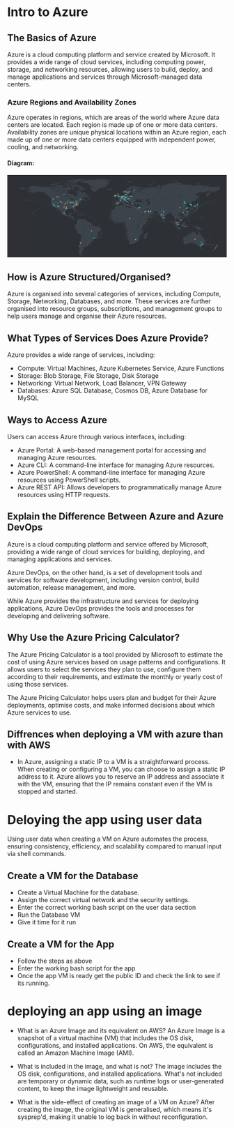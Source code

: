 # Intro to Azure

## The Basics of Azure

Azure is a cloud computing platform and service created by Microsoft. It provides a wide range of cloud services, including computing power, storage, and networking resources, allowing users to build, deploy, and manage applications and services through Microsoft-managed data centers.

### Azure Regions and Availability Zones

Azure operates in regions, which are areas of the world where Azure data centers are located. Each region is made up of one or more data centers. Availability zones are unique physical locations within an Azure region, each made up of one or more data centers equipped with independent power, cooling, and networking.

#### Diagram:
![regions](images/zones.png)




## How is Azure Structured/Organised?

Azure is organised into several categories of services, including Compute, Storage, Networking, Databases, and more. These services are further organised into resource groups, subscriptions, and management groups to help users manage and organise their Azure resources.

## What Types of Services Does Azure Provide?

Azure provides a wide range of services, including:

- Compute: Virtual Machines, Azure Kubernetes Service, Azure Functions
- Storage: Blob Storage, File Storage, Disk Storage
- Networking: Virtual Network, Load Balancer, VPN Gateway
- Databases: Azure SQL Database, Cosmos DB, Azure Database for MySQL


## Ways to Access Azure

Users can access Azure through various interfaces, including:

- Azure Portal: A web-based management portal for accessing and managing Azure resources.
- Azure CLI: A command-line interface for managing Azure resources.
- Azure PowerShell: A command-line interface for managing Azure resources using PowerShell scripts.
- Azure REST API: Allows developers to programmatically manage Azure resources using HTTP requests.

## Explain the Difference Between Azure and Azure DevOps

Azure is a cloud computing platform and service offered by Microsoft, providing a wide range of cloud services for building, deploying, and managing applications and services.

 Azure DevOps, on the other hand, is a set of development tools and services for software development, including version control, build automation, release management, and more. 
 
 While Azure provides the infrastructure and services for deploying applications, Azure DevOps provides the tools and processes for developing and delivering software.

## Why Use the Azure Pricing Calculator?

The Azure Pricing Calculator is a tool provided by Microsoft to estimate the cost of using Azure services based on usage patterns and configurations. It allows users to select the services they plan to use, configure them according to their requirements, and estimate the monthly or yearly cost of using those services.

 The Azure Pricing Calculator helps users plan and budget for their Azure deployments, optimise costs, and make informed decisions about which Azure services to use.

## Diffrences when deploying a VM with azure than with AWS
- In Azure, assigning a static IP to a VM is a straightforward process. When creating or configuring a VM, you can choose to assign a static IP address to it. Azure allows you to reserve an IP address and associate it with the VM, ensuring that the IP remains constant even if the VM is stopped and started.

# Deloying the app using user data
 Using user data when creating a VM on Azure automates the process, ensuring consistency, efficiency, and scalability compared to manual input via shell commands.


## Create a VM for the Database
 - Create a Virtual Machine for the database.
 - Assign the correct virtual network and the security settings.
 - Enter the correct working bash script on the user data section
 - Run the Database VM
 - Give it time for it run
## Create a VM for the App
- Follow the steps as above 
- Enter the working bash script for the app
- Once the app VM is ready get the public ID and check the link to see if its running.

# deploying an app using an image 


- What is an Azure Image and its equivalent on AWS?
An Azure Image is a snapshot of a virtual machine (VM) that includes the OS disk, configurations, and installed applications. On AWS, the equivalent is called an Amazon Machine Image (AMI).

- What is included in the image, and what is not?
The image includes the OS disk, configurations, and installed applications. What's not included are temporary or dynamic data, such as runtime logs or user-generated content, to keep the image lightweight and reusable.

- What is the side-effect of creating an image of a VM on Azure?
After creating the image, the original VM is generalised, which means it's sysprep'd, making it unable to log back in without reconfiguration.
